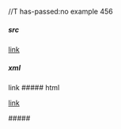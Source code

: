 //T has-passed:no
example 456
##### src
[link](/uri "title")
##### xml
<?xml version="1.0" encoding="UTF-8"?>
<!DOCTYPE document SYSTEM "CommonMark.dtd">
<document xmlns="http://commonmark.org/xml/1.0">
  <paragraph>
    <link destination="/uri" title="title">
      <text>link</text>
    </link>
  </paragraph>
</document>
##### html
<p><a href="/uri" title="title">link</a></p>
#####

